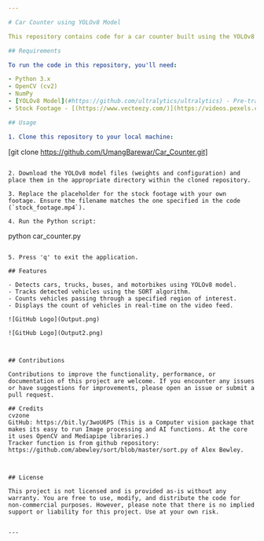 ```yaml
---

# Car Counter using YOLOv8 Model

This repository contains code for a car counter built using the YOLOv8 object detection model. The system detects cars in a given video footage and counts them as they pass through a specified region of interest.

## Requirements

To run the code in this repository, you'll need:

- Python 3.x
- OpenCV (cv2)
- NumPy
- [YOLOv8 Model](#https://github.com/ultralytics/ultralytics) - Pre-trained weights and configuration files for YOLOv8
- Stock Footage - [(https://www.vecteezy.com/)](https://videos.pexels.com/video-files/2109463/2109463-hd_1920_1080_30fps.mp4)

## Usage

1. Clone this repository to your local machine:

```
[git clone https://github.com/UmangBarewar/Car_Counter.git]
```

2. Download the YOLOv8 model files (weights and configuration) and place them in the appropriate directory within the cloned repository.

3. Replace the placeholder for the stock footage with your own footage. Ensure the filename matches the one specified in the code (`stock_footage.mp4`).

4. Run the Python script:

```
python car_counter.py
```

5. Press 'q' to exit the application.

## Features

- Detects cars, trucks, buses, and motorbikes using YOLOv8 model.
- Tracks detected vehicles using the SORT algorithm.
- Counts vehicles passing through a specified region of interest.
- Displays the count of vehicles in real-time on the video feed.

![GitHub Logo](Output.png)

![GitHub Logo](Output2.png)



## Contributions

Contributions to improve the functionality, performance, or documentation of this project are welcome. If you encounter any issues or have suggestions for improvements, please open an issue or submit a pull request.

## Credits
cvzone
GitHub: https://bit.ly/3woU6PS (This is a Computer vision package that makes its easy to run Image processing and AI functions. At the core it uses OpenCV and Mediapipe libraries.)
Tracker function is from github repository: https://github.com/abewley/sort/blob/master/sort.py of Alex Bewley.



## License

This project is not licensed and is provided as-is without any warranty. You are free to use, modify, and distribute the code for non-commercial purposes. However, please note that there is no implied support or liability for this project. Use at your own risk.


---
```

